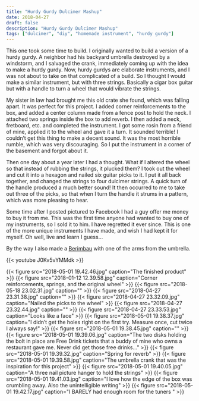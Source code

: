 ```yaml
---
title: "Hurdy Gurdy Dulcimer Mashup"
date: 2018-04-27
draft: false
description: "Hurdy Gurdy Dulcimer Mashup"
tags: ["dulcimer", "diy", "homemade instrument", "hurdy gurdy"]
---
```

This one took some time to build. I originally wanted to build a version of a hurdy gurdy. A neighbor had his backyard umbrella destroyed by a windstorm, and I salvaged the crank, immediately coming up with the idea to make a hurdy gurdy. Now, hurdy gurdys are elaborate instruments, and I was not about to take on that complicated of a build. So I thought I would make a similar instrument, but with three strings. Basically a cigar box guitar but with a handle to turn a wheel that would vibrate the strings.

My sister in law had brought me this old crate she found, which was falling apart. It was perfect for this project. I added corner reinforcements to the box, and added a center column made from a fence post to hold the neck. I attached two springs inside the box to add reverb. I then added a neck, fretboard, etc. and completed the instrument. I got some rosin from a friend of mine, applied it to the wheel and gave it a turn. It sounded terrible! I couldn’t get this thing to make a decent sound. It was the most horrible rumble, which was very discouraging. So I put the instrument in a corner of the basement and forgot about it.

Then one day about a year later I had a thought. What if I altered the wheel so that instead of rubbing the strings, it plucked them? I took out the wheel and cut it into a hexagon and nailed six guitar picks to it. I put it all back together, and changed the strings to four dulcimer strings. A quick turn of the handle produced a much better sound! It then occurred to me to take out three of the picks, so that when I turn the handle it strums in a pattern, which was more pleasing to hear.

Some time after I posted pictured to Facebook I had a guy offer me money to buy it from me. This was the first time anyone had wanted to buy one of my instruments, so I sold it to him. I have regretted it ever since. This is one of the more unique instruments I have made, and wish I had kept it for myself. Oh well, live and learn I guess…

By the way I also made a [Berimbau](/instruments/world/berimbau) with one of the arms from the umbrella.

{{< youtube J0Kv5vYMMdk >}}

{{< figure src="2018-05-01 19.42.46.jpg" caption="The finished product" >}}
{{< figure src="2018-01-12 12.39.58.jpg" caption="Corner reinforcements, springs, and the original wheel" >}}
{{< figure src="2018-05-18 23.02.31.jpg" caption="" >}}
{{< figure src="2018-04-27 23.31.38.jpg" caption="" >}}
{{< figure src="2018-04-27 23.32.09.jpg" caption="Nailed the picks to the wheel" >}}
{{< figure src="2018-04-27 23.32.44.jpg" caption="" >}}
{{< figure src="2018-04-27 23.33.53.jpg" caption="Looks like a face" >}}
{{< figure src="2018-05-01 19.38.37.jpg" caption="I didn’t get the holes right on the first try. Measure once, cut twice I always say!" >}}
{{< figure src="2018-05-01 19.38.45.jpg" caption="" >}}
{{< figure src="2018-05-01 19.39.06.jpg" caption="The two disks holding the bolt in place are Free Drink tickets that a buddy of mine who owns a restaurant gave me. Never did get those free drinks…" >}}
{{< figure src="2018-05-01 19.39.32.jpg" caption="Spring for reverb" >}}
{{< figure src="2018-05-01 19.39.58.jpg" caption="The umbrella crank that was the inspiration for this project" >}}
{{< figure src="2018-05-01 19.40.05.jpg" caption="A three nail picture hanger to hold the strings" >}}
{{< figure src="2018-05-01 19.41.03.jpg" caption="I love how the edge of the box was crumbling away. Also the unintelligible writing" >}}
{{< figure src="2018-05-01 19.42.17.jpg" caption="I BARELY had enough room for the tuners " >}}
